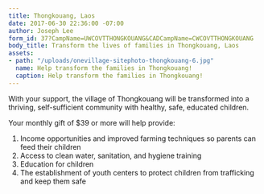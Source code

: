 ```yaml
---
title: Thongkouang, Laos
date: 2017-06-30 22:36:00 -07:00
author: Joseph Lee
form_id: 37?CampName=UWCOVTTHONGKOUANG&CADCampName=CWCOVTTHONGKOUANG
body_title: Transform the lives of families in Thongkouang, Laos
assets:
- path: "/uploads/onevillage-sitephoto-thongkouang-6.jpg"
  name: Help transform the families in Thongkouang!
  caption: Help transform the families in Thongkouang!
---
```


With your support, the village of Thongkouang will be transformed into a thriving, self-sufficient community with healthy, safe, educated children.

Your monthly gift of $39 or more will help provide:

1. Income opportunities and improved farming techniques so parents can feed their children
2. Access to clean water, sanitation, and hygiene training
3. Education for children
4. The establishment of youth centers to protect children from trafficking and keep them safe
